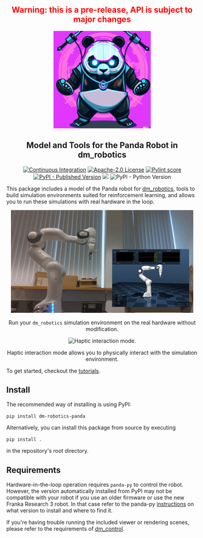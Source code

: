 <div align="center">
    <h2><b style="color:red;">Warning: this is a pre-release, API is subject to major changes</b></h2>
</div>

<div align="center"><img alt="dm_robotics_panda Logo" src="https://raw.githubusercontent.com/JeanElsner/dm_robotics_panda/main/.github/img/logo.png" /></div>

<h2 align="center">Model and Tools for the Panda Robot in dm_robotics</h2>

<p align="center">
<a href="https://github.com/JeanElsner/dm_robotics_panda/actions/workflows/main.yml"><img alt="Continuous Integration" src="https://img.shields.io/github/actions/workflow/status/JeanElsner/dm_robotics_panda/main.yml" /></a>
<a href="https://github.com/JeanElsner/dm_robotics_panda/blob/main/LICENSE"><img alt="Apache-2.0 License" src="https://img.shields.io/github/license/JeanElsner/dm_robotics_panda" /></a>
<a href="https://jeanelsner.github.io/dm_robotics_panda/pylint.log"><img alt="Pylint score" src="https://jeanelsner.github.io/dm_robotics_panda/pylint.svg" /></a>
<a href="https://pypi.org/project/dm-robotics-panda/"><img alt="PyPI - Published Version" src="https://img.shields.io/pypi/v/dm-robotics-panda"></a>
<a href="https://codecov.io/gh/JeanElsner/dm_robotics_panda"><img src="https://codecov.io/gh/JeanElsner/dm_robotics_panda/graph/badge.svg?token=7mk9f5yM8y"/></a>
<img alt="PyPI - Python Version" src="https://img.shields.io/pypi/pyversions/dm-robotics-panda">
</p>

This package includes a model of the Panda robot for [dm_robotics](https://github.com/google-deepmind/dm_robotics), tools to build simulation environments suited for reinforcement learning, and allows you to run these simulations with real hardware in the loop. 

<div align="center">
  <img alt="Hardware in the loop operation." src="https://raw.githubusercontent.com/JeanElsner/dm_robotics_panda/main/.github/img/hil_mode.gif" />
  <p>Run your <code>dm_robotics</code> simulation environment on the real hardware without modification.</p>
</div>

<div align="center">
  <img alt="Haptic interaction mode." src="https://raw.githubusercontent.com/JeanElsner/dm_robotics_panda/main/.github/img/haptic_mode.gif" />
  <p>Haptic interaction mode allows you to physically interact with the simulation environment.</p>
</div>

To get started, checkout the [tutorials](https://jeanelsner.github.io/dm_robotics_panda/tutorial.html).

## Install
The recommended way of installing is using PyPI:
```
pip install dm-robotics-panda
```
Alternatively, you can install this package from source by executing
```
pip install .
```
in the repository's root directory.
## Requirements
Hardware-in-the-loop operation requires `panda-py` to control the robot. However, the version automatically installed from PyPI may not be compatible with your robot if you use an older firmware or use the new Franka Research 3 robot. In that case refer to the panda-py [instructions](https://github.com/JeanElsner/panda-py#libfranka-version) on what version to install and where to find it.

If you're having trouble running the included viewer or rendering scenes, please refer to the requirements of [dm_control](https://github.com/google-deepmind/dm_control#rendering).
